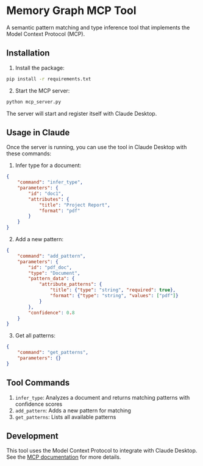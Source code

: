 # Memory Graph MCP Tool

A semantic pattern matching and type inference tool that implements the Model Context Protocol (MCP).

## Installation

1. Install the package:
```bash
pip install -r requirements.txt
```

2. Start the MCP server:
```bash
python mcp_server.py
```

The server will start and register itself with Claude Desktop.

## Usage in Claude

Once the server is running, you can use the tool in Claude Desktop with these commands:

1. Infer type for a document:
```json
{
    "command": "infer_type",
    "parameters": {
        "id": "doc1",
        "attributes": {
            "title": "Project Report",
            "format": "pdf"
        }
    }
}
```

2. Add a new pattern:
```json
{
    "command": "add_pattern",
    "parameters": {
        "id": "pdf_doc",
        "type": "Document",
        "pattern_data": {
            "attribute_patterns": {
                "title": {"type": "string", "required": true},
                "format": {"type": "string", "values": ["pdf"]}
            }
        },
        "confidence": 0.8
    }
}
```

3. Get all patterns:
```json
{
    "command": "get_patterns",
    "parameters": {}
}
```

## Tool Commands

1. `infer_type`: Analyzes a document and returns matching patterns with confidence scores
2. `add_pattern`: Adds a new pattern for matching
3. `get_patterns`: Lists all available patterns

## Development

This tool uses the Model Context Protocol to integrate with Claude Desktop. See the [MCP documentation](https://github.com/modelcontextprotocol/docs) for more details.